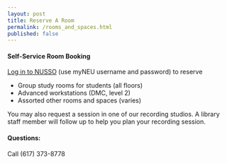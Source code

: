 ```yaml
---
layout: post
title: Reserve A Room
permalink: /rooms_and_spaces.html
published: false
---
```

#### Self-Service Room Booking
[Log in to NUSSO](https://nuevents.neu.edu/Login.aspx) (use myNEU username and password) to reserve 

* Group study rooms for students (all floors)
* Advanced workstations (DMC, level 2)
* Assorted other rooms and spaces (varies)

You may also request a session in one of our recording studios.   A library staff member will follow up to help you plan your recording session. 

#### Questions:
Call (617) 373-8778
